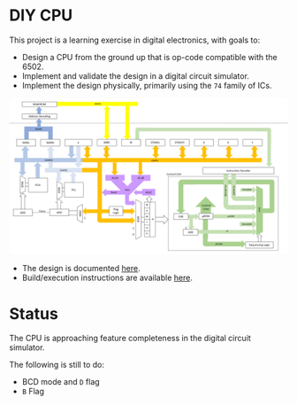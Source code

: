 # DIY CPU

This project is a learning exercise in digital electronics, with goals to:

* Design a CPU from the ground up that is op-code compatible with the 6502.
* Implement and validate the design in a digital circuit simulator.
* Implement the design physically, primarily using the `74` family of ICs.

![Overview](docs/architecture/overview.png)

* The design is documented [here](docs/architecture/index.md).
* Build/execution instructions are available [here](docs/build-and-run.md).

# Status

The CPU is approaching feature completeness in the digital circuit simulator.  

The following is still to do:

* BCD mode and `D` flag
* `B` Flag 